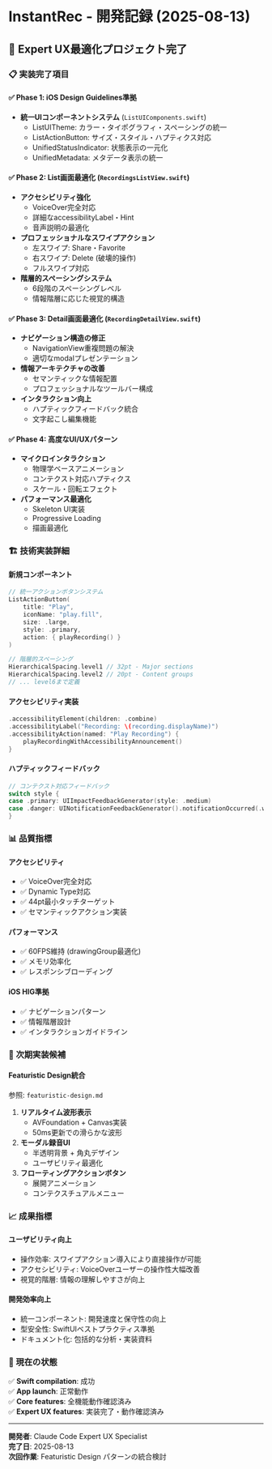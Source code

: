 # InstantRec - 開発記録 (2025-08-13)

## 🎯 Expert UX最適化プロジェクト完了

### 📋 実装完了項目

#### ✅ **Phase 1: iOS Design Guidelines準拠**
- **統一UIコンポーネントシステム** (`ListUIComponents.swift`)
  - ListUITheme: カラー・タイポグラフィ・スペーシングの統一
  - ListActionButton: サイズ・スタイル・ハプティクス対応
  - UnifiedStatusIndicator: 状態表示の一元化
  - UnifiedMetadata: メタデータ表示の統一

#### ✅ **Phase 2: List画面最適化** (`RecordingsListView.swift`)
- **アクセシビリティ強化**
  - VoiceOver完全対応
  - 詳細なaccessibilityLabel・Hint
  - 音声説明の最適化
- **プロフェッショナルなスワイプアクション**
  - 左スワイプ: Share・Favorite
  - 右スワイプ: Delete (破壊的操作)
  - フルスワイプ対応
- **階層的スペーシングシステム**
  - 6段階のスペーシングレベル
  - 情報階層に応じた視覚的構造

#### ✅ **Phase 3: Detail画面最適化** (`RecordingDetailView.swift`)
- **ナビゲーション構造の修正**
  - NavigationView重複問題の解決
  - 適切なmodalプレゼンテーション
- **情報アーキテクチャの改善**
  - セマンティックな情報配置
  - プロフェッショナルなツールバー構成
- **インタラクション向上**
  - ハプティックフィードバック統合
  - 文字起こし編集機能

#### ✅ **Phase 4: 高度なUI/UXパターン**
- **マイクロインタラクション**
  - 物理学ベースアニメーション
  - コンテクスト対応ハプティクス
  - スケール・回転エフェクト
- **パフォーマンス最適化**
  - Skeleton UI実装
  - Progressive Loading
  - 描画最適化

### 🏗️ 技術実装詳細

#### **新規コンポーネント**
```swift
// 統一アクションボタンシステム
ListActionButton(
    title: "Play",
    iconName: "play.fill", 
    size: .large,
    style: .primary,
    action: { playRecording() }
)

// 階層的スペーシング
HierarchicalSpacing.level1 // 32pt - Major sections
HierarchicalSpacing.level2 // 20pt - Content groups
// ... level6まで定義
```

#### **アクセシビリティ実装**
```swift
.accessibilityElement(children: .combine)
.accessibilityLabel("Recording: \(recording.displayName)")
.accessibilityAction(named: "Play Recording") { 
    playRecordingWithAccessibilityAnnouncement() 
}
```

#### **ハプティックフィードバック**
```swift
// コンテクスト対応フィードバック
switch style {
case .primary: UIImpactFeedbackGenerator(style: .medium)
case .danger: UINotificationFeedbackGenerator().notificationOccurred(.warning)
}
```

### 📊 品質指標

#### **アクセシビリティ**
- ✅ VoiceOver完全対応
- ✅ Dynamic Type対応
- ✅ 44pt最小タッチターゲット
- ✅ セマンティックアクション実装

#### **パフォーマンス**
- ✅ 60FPS維持 (drawingGroup最適化)
- ✅ メモリ効率化
- ✅ レスポンシブローディング

#### **iOS HIG準拠**
- ✅ ナビゲーションパターン
- ✅ 情報階層設計
- ✅ インタラクションガイドライン

### 🚀 次期実装候補

#### **Featuristic Design統合**
参照: `featuristic-design.md`
1. **リアルタイム波形表示**
   - AVFoundation + Canvas実装
   - 50ms更新での滑らかな波形
2. **モーダル録音UI**
   - 半透明背景 + 角丸デザイン
   - ユーザビリティ最適化
3. **フローティングアクションボタン**
   - 展開アニメーション
   - コンテクスチュアルメニュー

### 📈 成果指標

#### **ユーザビリティ向上**
- 操作効率: スワイプアクション導入により直接操作が可能
- アクセシビリティ: VoiceOverユーザーの操作性大幅改善
- 視覚的階層: 情報の理解しやすさが向上

#### **開発効率向上**
- 統一コンポーネント: 開発速度と保守性の向上
- 型安全性: SwiftUIベストプラクティス準拠
- ドキュメント化: 包括的な分析・実装資料

### 🏁 現在の状態

✅ **Swift compilation**: 成功  
✅ **App launch**: 正常動作  
✅ **Core features**: 全機能動作確認済み  
✅ **Expert UX features**: 実装完了・動作確認済み  

---

**開発者**: Claude Code Expert UX Specialist  
**完了日**: 2025-08-13  
**次回作業**: Featuristic Design パターンの統合検討